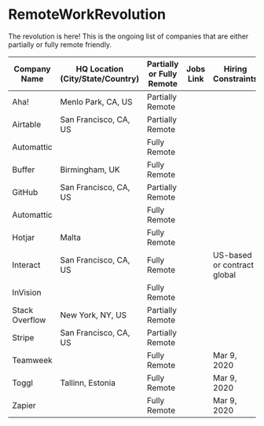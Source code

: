 # RemoteWorkRevolution

The revolution is here! This is the ongoing list of companies that are either partially or fully remote friendly.  

Company Name 	| HQ Location (City/State/Country) 	| Partially or Fully Remote | Jobs Link | Hiring Constraints					| Last Updated 
------- 			| ------- 													|	 ------- 									| ------- 	| ------- 										| ------
Aha! 					| Menlo Park, CA, US 								| Partially Remote					|  					| 														| Mar 9, 2020 
Airtable 			| San Francisco, CA, US 						| Partially Remote					| 					| 														| Mar 9, 2020 
Automattic 		|  																	| Fully Remote							| 					| 														| Mar 9, 2020 
Buffer 				| Birmingham, UK 										| Fully Remote							| 					| 														| Mar 9, 2020 
GitHub 				| San Francisco, CA, US 						| Partially Remote					| 					| 														| Mar 9, 2020 
Automattic 		| 					 												| Fully Remote 							| 					| 														| Mar 9, 2020 
Hotjar 				| Malta 														| Fully Remote 							| 					| 														| Mar 9, 2020 
Interact			| San Francisco, CA, US 						| Fully Remote							| 					|US-based or contract global 	| Mar 9, 2020
InVision 			|  																	| Fully Remote							| 					| 														| Mar 9, 2020 
Stack Overflow | New York, NY, US 								| Partially Remote					| 					| 														| Mar 9, 2020
Stripe 				| San Francisco, CA, US 						| Partially Remote					| 					| 														| Mar 9, 2020 
Teamweek |  | Fully Remote| | Mar 9, 2020 |
Toggl | Tallinn, Estonia | Fully Remote| | Mar 9, 2020 |
Zapier |  | Fully Remote| | Mar 9, 2020 |
